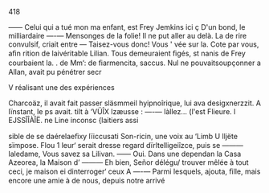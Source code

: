 418

—— Celui qui a tué mon ma
enfant, est Frey Jemkins ici ç
D'un bond, le milliardaire
—-— Mensonges de la folie!
Il ne put aller au delà. La
de rire convulsif, criait entre
— Taisez-vous donc! Vous '
vée sur la. Cote par vous, aﬁn
rition de laivéritable Lilian.
Tous demeuraient ﬁgés, st
nanis de Frey courbaient la. .
de Mm‘: de ﬁarmencita, saccus.
Nul ne pouvaitsoupçonner a
Allan, avait pu pénétrer secr

V réalisant une des expériences

Charcoäz, il avait fait passer
släsmmeil hyipnoîrique, lui ava
desigxnerzzit. A lïnstant, le ps
avait. tilt à ‘VÜÎX lzæusse :
—-— làllez... (l'est Flieure.
l EJSSÎÎÀÎË. ne Line inconsc
{laitiers assi

sible de se daérelaeﬁxy lïiccusati
Son-ricin, une voix au ‘Limb
U lljëte sïmpose.
Flou  1 leur‘ serait dresse
regard dïrltelligeiîzce, puis se
——— laledame, Vous savez sa
Lilivan.
—— Oui. Dans une dependan
la Casa Azeorea, la Maison d’
——— Eh bien, Señor délégu/
trouver mêlée à tout ceci, je
maison ei dinterroger‘ ceux A
—-— Parmi lesquels, ajouta,
ﬁlle, mais encore une amie à
de nous, depuis notre arrivé

